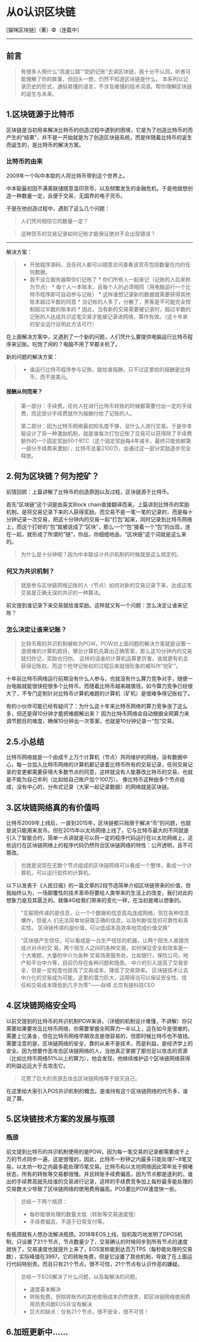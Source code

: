 # 从0认识区块链

[猫咪区块链]（著）&copy;（连载中）

-----


## 前言



> 
>有很多人用什么“高速公路”“奶奶记账”去讲区块链，我十分不认同，听者可能理解了你的故事，但回头一想，仍然不知道区块链是什么。
本系列以记录历史的形式，通俗易懂的语言，不涉及难懂的技术词语。帮你理解区块链的诞生与未来。
> 



## 1.区块链源于比特币

区块链是当初用来解决比特币的创造过程中遇到的困境，它是为了创造比特币的而产生的“结果”，并不是一开始就是为了创造区块链系统，而是伴随着比特币的诞生而诞生的，是比特币的解决方案。

###  比特币的由来

2009年一个叫中本聪的人将比特币带到这个世界上。

中本聪最初因不满美联储随意滥印货币，以及频繁发生的金融危机。于是他就想创造一种数量一定，且便于交易，无国界的电子货币。

于是在他创造过程中，遇到了这么几个问题：

> 人们凭何相信它的数量一定？

> 这种货币的交易记录如何记账才能保证绝对不会出现错误？
---------------------------------------------------------------------------------------------------------------------
解决方案：

> * 开放程序源码，且任何人都可以随意访问查看该货币包括数量在内的任何数据。
> * 我不设立服务器帮你们记账了
    * 你们所有人一起来记（记账的人后来称为节点）
    * 每个人一本账本，且每个人的必须相同（用电脑运行一个比特币程序即可自动参与记账）
    * 这样谁想记录新的数据就需要获得其他账本超过半数的同意
    * 当记账的人多了，分散了，黑客是不可能完全控制超过半数的账本的
    * 因此，当有新的交易需要被记录时，超过半数的记账的人达成共识这笔交易才能被记录进网络，算作有效。（这十年来的安全运行证明此方法可行）
    
在上面解决方案中，又遇到了一个新的问题，人们凭什么要提供电脑运行比特币程序来记账。吃饱了闲的？电脑不用了早都关机了。

新的问题的解决方案：
> * 谁运行比特币程序参与记账，就给谁报酬，只不过这里给的报酬是比特币，而不是美元。

#### 报酬从何而来？

> 第一部分：手续费。任何人在进行比特币转账的时候都需要付出一定的手续费，而这部分手续费就作为报酬付给了记账的人。
> 
> 第二部分：因为比特币网络最初知名度不够，没什么人进行交易。于是中本聪设计了另一种激励机制，就是谁每次打包记账了交易可以获得除了手续费额外的一个固定奖励50个BTC（这个固定奖励每4年减半，最终只能依赖第一部分手续费来激励），比特币总量2100万，会通过这一部分奖励逐步完全释放。
    
    
## 2.何为区块链？何为挖矿？

前情回顾：上篇讲解了比特币的创造原因以及过程，区块链源于比特币。

首先“区块链”这个词是由英文Block chain直接翻译而来。上篇讲到比特币的奖励机制，是将交易记录下来的人获得奖励，而交易不是一笔一笔的记录的，而是每十分钟记录一次交易，把这十分钟内的交易一起“打包”起来，同时记录到比特币网络上，而这个打好的“包”就被说成了“区块”，那么一个“包”接着一个“包”的出现，连在一起，就形成了所谓的“链”，你品，你细细地品，“区块链”这个词就是这么来的。

> 为什么是十分钟呢？因为中本聪设计共识机制的时候就是这么规定的。

### 何又为共识机制？
> 就是参与区块链网络记账的人（节点）如何对新的交易记录下来，达成这笔交易是正确无误的共识的一种算法。

前文提到谁记录下来交易就给谁奖励。这样就又有一个问题：怎么决定让谁来记账？

### 怎么决定让谁来记账？

> 比特币用的共识机制被称为POW。POW对上面问题的解决方案就是设置一道很难的计算机题目，哪台计算机先算出正确答案，那么这10分钟内的交易就归你记，奖励也归你。
> 这样的话谁的计算机运算更厉害，谁就更有机会获得记账权。而这个抢夺记账权的过程后来就很形象的被叫作“挖矿”。

十年前比特币网络运行前期没有什么人参与，也就没有什么算力竞争对手，随便一台电脑就能很快挖很多个比特币。而随着比特币越来越值钱，如今算力竞争已经很大了，不专门定制针对比特币计算机难题的计算机（矿机）是很难争得记账权了。

有的小伙伴可能已经有疑问了：为什么这十年来比特币网络的算力竞争涨了这么多，但还是得10分钟才能把难题解出来？
因为比特币网络会自动根据全网算力来调节题目的难度，确保10分钟出一次答案，也就是10分钟记录一“包”交易。

## 2.5.小总结
比特币网络就是一个由成千上万个计算机（节点）共同维护的网络，没有数据中心，每一台加入比特币网络的计算机都记录着比特币所有的交易记录，任何交易记录的变更都需要获得大多数节点的同意，这样就没有人能篡改比特币的交易，也就是不能为自己牟利（比如给自己账户加个100万）。
像比特币这种由多个节点组成，没有中心的，分布式记录（大家一起记录数据）的网络就是区块链。

## 3.区块链网络真的有价值吗

比特币2009年上线后，一直到2015年，区块链都只局限于解决“币”的问题，也就是说只能用来发币。但在2015年以太坊网络上线了，它与比特币最大的不同就是引入了智能合约，简单一点讲就是可以将一定的程序代码运行在以太坊网络上，这些运行在区块链网络上的程序代码仍然符合区块链网络的特性：公开透明，且不可篡改。

> 也就是说现在无数个节点组成的区块链网络可以看成一个整体，看成一个计算机，可以运行软件的计算机。

以下以发表于《人民日报》的一篇文章的2段节选简单介绍区块链带来的价值，但我始终认为，一场颠覆性的技术革命将要给人类带来的生活上的改变，我们对此的想象力是及其匮乏的。就像4G给我们带来的变化一样，在当初是难以想象的。

> “互联网传递的是信息，让一个个数据和信息孤岛连成网络，现在各种信息爆炸，但是人
> 们无法简单地获取正确的信息，以及判断信息的可靠性和真实性。
> 区块链传递的是价值，可以低成本高效率地完成价值交换”

> “区块链产生信任，可以看成是一台生产信任的机器，让两个陌生人直接完成点对点的交
> 易。两个陌生人之间的各种交易，如何保证安全和效率是一个大难题，大量的中介为各种
> 交易场景服务处，比如银行，保险公司，地产和平台中介等，目前仍存在各种问题和隐患。
> 中介的引入提高了交易安全，但是一定程度也提高了交易成本，降低了交易效率。
> 区块链技术让去中介化的交易成为可能，这里的潜力巨大，运用得当可以保证安全性、信
> 任和交易成本降低到几乎为零”——赵峰 北京有链科技CEO



## 4.区块链网络安全吗

以前文提到的比特币的共识机制POW来讲，（详细的机制设计难懂，不讲解）你只需要如果要攻击比特币网络，你需要掌握全网算力一半以上，这在如今是很难的，需要上亿美金，但在比特币网络早期攻击是很容易的，但那时候比特币也不值钱。
需要注意的是，区块链网络的安全，靠的从来不是技术，而是利益，是经济学上的安全。因为想要作恶攻击区块链网络的人，当他真正掌握了那份足以攻击的资源（比如比特币网络51%以上的算力），他会发现，他继续维护这个区块链网络获得的利益远远大于去攻击它。

> 花费了巨大的资源去攻击区块链网络等于毁灭自己。

在这里给大家引入POS共识机制的概念。是谁持有这个区块链网络的代币多，谁说了算。


## 5.区块链技术方案的发展与瓶颈

### 瓶颈

前文提到比特币的共识机制使用的是POW，因为每一笔交易的记录都需要成千上万的节点同步一遍，这是很慢的，因此，比特币一秒钟之内最多只能处理7~8笔交易，以太坊一秒之内最多能处理15笔交易。比特币和以太坊网络因此常年处于拥堵状态，所有的转账等交易都很慢。并且转账手续费偏高，因为节点都是逐利的，谁出的手续费高就先给谁的交易进行记录，这样的手续费竞争加上每秒最多能处理的交易数太少导致了区块链网络的使用费用偏高。POS要比POW速度快一些。

> 总结一下两个瓶颈：
> * 每秒能够处理的数量太低（转账等交易速度慢）
> * 手续费偏高，不适于日常支付等。

有瓶颈就有人想办法解决瓶颈。2018年EOS上线，投机取巧地发明了DPOS机制，只设置了21个节点，节点数量少了，交易确认的时候同步到所有节点的速度就快了，交易速度也就提升上来了，EOS宣称能到达百万TPS（每秒能处理的交易数），实际峰值在3997。它的转账免费，但是它设置了其他机制，导致了在上面运行代码特别贵。而且只有21个节点，很不可信，21个节点有认识作恶的嫌疑。

> 总结一下EOS解决了什么问题，以及每解决的问题。
> * 速度基本解决
> * 转账免费，但除转账外的其他使用成本仍然很贵，即区块链网络使用费用昂贵问题EOS并没有解决
> * 巨大的缺点：仅有21个节点，很不安全，很不可信！
 

## 6.加班更新中……

